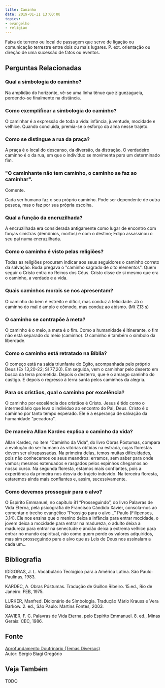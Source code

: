 ```yaml
---
title: Caminho
date: 2019-01-11 13:00:00
topics: 
- evangelho
- religiao
---
```


Faixa de terreno ou local de passagem que serve de ligação ou
comunicação terrestre entre dois ou mais lugares. P. ext. orientação
ou direção de uma sucessão de fatos ou eventos.

## Perguntas Relacionadas

### Qual a simbologia do caminho?
Na amplidão do horizonte, vê-se uma linha tênue que ziguezagueia,
perdendo-se finalmente na distância.

### Como exemplificar a simbologia do caminho?
O caminhar é a expressão de toda a vida: infância, juventude, mocidade e
velhice. Quando concluída, premia-se o esforço da alma nesse trajeto.

### Como se distingue a rua da praça?
A praça é o local do descanso, da diversão, da distração. O verdadeiro
caminho é o da rua, em que o indivíduo se movimenta para um determinado
fim.

### "O caminhante não tem caminho, o caminho se faz ao caminhar".
Comente.

Cada ser humano faz o seu próprio caminho. Pode ser dependente de outra
pessoa, mas o faz por sua própria escolha.

### Qual a função da encruzilhada?
A encruzilhada era considerada antigamente como lugar de encontro com
forças sinistras (demônios, mortos) e com o destino; Édipo assassinou o
seu pai numa encruzilhada.

### Como o caminho é visto pelas religiões?
Todas as religiões procuram indicar aos seus seguidores o caminho
correto da salvação. Buda pregava o "caminho sagrado de oito elementos".
Quem seguir o Cristo entra no Reinos dos Céus. Cristo disse de si mesmo
que era o caminho, a verdade e a vida.

### Quais caminhos morais se nos apresentam?
O caminho do bem é estreito e difícil, mas conduz à felicidade. Já o
caminho do mal é amplo e cômodo, mas conduz ao abismo. (Mt 7,13 s)

### O caminho se contrapõe à meta?
O caminho é o meio, a meta é o fim. Como a humanidade é itinerante, o
fim não está separado do meio (caminho). O caminho é também o símbolo da
liberdade.

### Como o caminho está retratado na Bíblia?
O começo está na saída triunfante do Egito, acompanhada pelo próprio
Deus (Ex 13,20-22; Sl 77,20). Em seguida, vem o caminhar pelo deserto em
busca da terra prometida. Depois o desterro, que é o amargo caminho do
castigo. E depois o regresso à terra santa pelos caminhos da alegria.

### Para os cristãos, qual o caminho por excelência?
O caminho por excelência dos cristãos é Cristo. Jesus é tido como o
intermediário que leva o individuo ao encontro do Pai, Deus. Cristo é o
caminho por tanto tempo esperado. Ele é a esperança de salvação da
humanidade "pecadora".

### De maneira Allan Kardec explica o caminho da vida?
Allan Kardec, no item “Caminho da Vida”, do livro Obras Póstumas,
compara a evolução do ser humano às vitórias obtidas na estrada, cujas
florestas devem ser ultrapassadas. Na primeira delas, temos muitas
dificuldades, pois não conhecemos os seus meandros: erramos, sem saber
para onde vamos; mesmos extenuados e rasgados pelos espinhos chegamos ao
nosso curso. Na segunda floresta, estamos mais confiantes, pois a
experiência da primeira nos desvia do trajeto indevido. Na terceira
floresta, estaremos ainda mais confiantes e, assim, sucessivamente.

### Como devemos prosseguir para o alvo?
O Espírito Emmanuel, no capítulo 81 “Prosseguindo”, do livro Palavras
de Vida Eterna, pela psicografia de Francisco Cândido Xavier,
consola-nos ao comentar o trecho evangélico “Prossigo para o alvo...”
Paulo (Filipenses, 3,14). Ele nos ensina que o menino deixa a infância
para entrar mocidade, o jovem deixa a mocidade para entrar na madureza,
o adulto deixa a madureza para entrar na senectude e ancião deixa a
extrema velhice para entrar no mundo espiritual, não como quem perde os
valores adquiridos, mas sim prosseguindo para o alvo que as Leis de Deus
nos assinalam a cada um...


## Bibliografia

IDÍGORAS, J. L. Vocabulário Teológico para a América Latina. São
Paulo: Paulinas, 1983.

KARDEC, A. Obras Póstumas. Tradução de Guillon Ribeiro. 15.ed., Rio de
Janeiro: FEB, 1975.

LURKER, Manfred. Dicionário de Simbologia. Tradução Mário Krauss e
Vera Barkow. 2. ed., São Paulo: Martins Fontes, 2003.

XAVIER, F. C. Palavras de Vida Eterna, pelo Espírito Emmanuel. 8. ed.,
Minas Gerais: CEC, 1986.

## Fonte
[Aprofundamento Doutrinário (Temas Diversos)](https://sites.google.com/view/aprofundamentodoutrinario/caminho)  
Autor: Sérgio Biagi Gregório


## Veja Também
TODO


